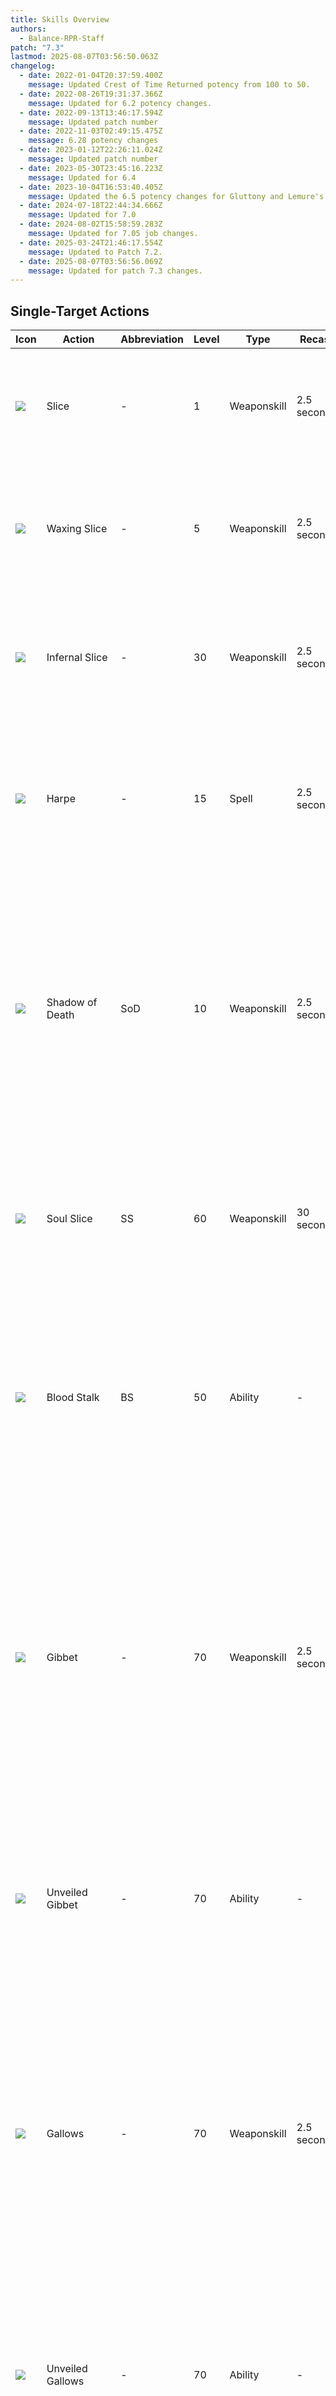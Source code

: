 ```yaml
---
title: Skills Overview
authors:
  - Balance-RPR-Staff
patch: "7.3"
lastmod: 2025-08-07T03:56:50.063Z
changelog:
  - date: 2022-01-04T20:37:59.400Z
    message: Updated Crest of Time Returned potency from 100 to 50.
  - date: 2022-08-26T19:31:37.366Z
    message: Updated for 6.2 potency changes.
  - date: 2022-09-13T13:46:17.594Z
    message: Updated patch number
  - date: 2022-11-03T02:49:15.475Z
    message: 6.28 potency changes
  - date: 2023-01-12T22:26:11.024Z
    message: Updated patch number
  - date: 2023-05-30T23:45:16.223Z
    message: Updated for 6.4
  - date: 2023-10-04T16:53:40.405Z
    message: Updated the 6.5 potency changes for Gluttony and Lemure's Slice
  - date: 2024-07-18T22:44:34.666Z
    message: Updated for 7.0
  - date: 2024-08-02T15:58:59.283Z
    message: Updated for 7.05 job changes.
  - date: 2025-03-24T21:46:17.554Z
    message: Updated to Patch 7.2.
  - date: 2025-08-07T03:56:56.069Z
    message: Updated for patch 7.3 changes.
---
```

## Single-Target Actions

| Icon                                            | Action                | Abbreviation | Level | Type        | Recast                            | Description                                                                                                                                                                                                                                                                                                                                                                                                                                                                                                                                                                                                              |
| ----------------------------------------------- | --------------------- | ------------ | ----- | ----------- | --------------------------------- | ------------------------------------------------------------------------------------------------------------------------------------------------------------------------------------------------------------------------------------------------------------------------------------------------------------------------------------------------------------------------------------------------------------------------------------------------------------------------------------------------------------------------------------------------------------------------------------------------------------------------ |
| ![](https://xivapi.com/i/003000/003601_hr1.png) | Slice                 | \-           | 1     | Weaponskill | 2.5 seconds                       | The first action in your main combo.  Delivers an attack with a potency of 420. Generates 10 Soul.                                                                                                                                                                                                                                                                                                                                                                                                                                                                                                                       |
| ![](https://xivapi.com/i/003000/003602_hr1.png) | Waxing Slice          | \-           | 5     | Weaponskill | 2.5 seconds                       | The second action in your main combo. Delivers an attack with a combo potency of 500. Generates 10 Soul.                                                                                                                                                                                                                                                                                                                                                                                                                                                                                                                 |
| ![](https://xivapi.com/i/003000/003603_hr1.png) | Infernal Slice        | \-           | 30    | Weaponskill | 2.5 seconds                       | The third action in your main combo. Delivers an attack with a combo potency of 600. Generates 10 Soul.                                                                                                                                                                                                                                                                                                                                                                                                                                                                                                                  |
| ![](https://xivapi.com/i/003000/003614_hr1.png) | Harpe                 | \-           | 15    | Spell       | 2.5 seconds                       | Deals unaspected damage to the target for 300 potency. Changes to an instant cast after use of Ingress or Egress. Generates 10 Soul.                                                                                                                                                                                                                                                                                                                                                                                                                                                                                     |
| ![](https://xivapi.com/i/003000/003606_hr1.png) | Shadow of Death       | SoD          | 10    | Weaponskill | 2.5 seconds                       | Delivers an attack with a potency of 300. Applies the Death's Design debuff to a single enemy for 30 seconds. Death's Design can be applied for up to 60 seconds. Death's Design increases all damage dealt by the player by 10%.                                                                                                                                                                                                                                                                                                                                                                                        |
| ![](https://xivapi.com/i/003000/003608_hr1.png) | Soul Slice            | SS           | 60    | Weaponskill | 30 seconds                        | Delivers an attack with a potency of 520.  Generates 50 Soul. Can hold up to two charges. Shares a recast timer with Soul Scythe.                                                                                                                                                                                                                                                                                                                                                                                                                                                                                        |
| ![](https://xivapi.com/i/003000/003617_hr1.png) | Blood Stalk           | BS           | 50    | Ability     | \-                                | Delivers an attack with a potency of 340. Grants one stack of Soul Reaver.  The unaugmented version of Unveiled Gibbet, Unveiled Gallows, and Grim Swathe. Costs 50 Soul.                                                                                                                                                                                                                                                                                                                                                                                                                                                |
| ![](https://xivapi.com/i/003000/003610_hr1.png) | Gibbet                | \-           | 70    | Weaponskill | 2.5 seconds                       | Delivers an attack with a potency of 500. Benefits from flank positional (+60 potency) and the Enhanced Gibbet buff (+60 potency) for a total of 620 potency. Changes Blood Stalk to Unveiled Gallows and grants user the buff Enhanced Gallows. Costs one Soul Reaver stack.                                                                                                                                                                                                                                                                                                                                            |
| ![](https://xivapi.com/i/003000/003618_hr1.png) | Unveiled Gibbet       | \-           | 70    | Ability     | \-                                | Delivers an attack with a potency of 440. Sets Soul Reaver count to one. Can only be executed while under the effect of Enhanced Gibbet. Costs 50 Soul.                                                                                                                                                                                                                                                                                                                                                                                                                                                                  |
| ![](https://xivapi.com/i/003000/003611_hr1.png) | Gallows               | \-           | 70    | Weaponskill | 2.5 seconds                       | Delivers an attack with a potency of 500. Benefits from rear positional (+60 potency) and the Enhanced Gallows buff (+60 potency) for a total of 620 potency. Changes Blood Stalk to Unveiled Gibbet and grants the user the buff Enhanced Gibbet. Costs one Soul Reaver stack.                                                                                                                                                                                                                                                                                                                                          |
| ![](https://xivapi.com/i/003000/003619_hr1.png) | Unveiled Gallows      | \-           | 70    | Ability     | \-                                | Delivers an attack with a potency of 440. Sets Soul Reaver count to one. Can only be executed while under the effect of Enhanced Gallows. Costs 50 Soul.                                                                                                                                                                                                                                                                                                                                                                                                                                                                 |
| ![](https://xivapi.com/i/003000/003621_hr1.png) | Gluttony              | \-           | 76    | Ability     | 60 seconds                        | Deals unaspected damage to the target for 520 potency. Deals 25% less damage to all nearby enemies. Grants two stacks of Executioner. Executioner cannot be stacked with Soul Reaver. Costs 50 Soul.                                                                                                                                                                                                                                                                                                                                                                                                                     |
| ![](https://xivapi.com/i/003000/003635_hr1.png) | Executioner's Gibbet  | \-           | 96    | Weaponskill | 2.5 seconds                       | Delivers an attack with a potency of 700. Benefits from flank positional (+60 potency) and the Enhanced Gibbet buff (+60 potency) for a total of 820 potency. Changes Blood Stalk to Unveiled Gallows and grants the user the buff Enhanced Gallows. Costs one Executioner stack.                                                                                                                                                                                                                                                                                                                                        |
| ![](https://xivapi.com/i/003000/003636_hr1.png) | Executioner's Gallows | \-           | 96    | Weaponskill | 2.5 seconds                       | Delivers an attack with a potency of 700. Benefits from rear positional (+60 potency) and the Enhanced Gallows buff (+60 potency) for a total of 820 potency. Changes Blood Stalk to Unveiled Gibbet and grants the user the buff Enhanced Gibbet. Costs one Executioner stack.                                                                                                                                                                                                                                                                                                                                          |
| ![](https://xivapi.com/i/003000/003613_hr1.png) | Plentiful Harvest     | PH           | 88    | Weaponskill | 2.5 seconds                       | Delivers an attack to all enemies in a straight line in front of the player with a potency of 720. Deals 20% less damage to all other enemies. Depletes stacks of Immortal Sacrifice upon execution. Deals up to 1000 potency with 8 stacks of Immortal Sacrifice. Can not be executed while under the effect of Bloodsworn Circle. Grants Ideal Host for 30 seconds, allowing for the next Enshroud to be used without cost. Grants Perfectio Oculta for 30 seconds. The Communio from the Enshroud that consumes Ideal Host will grant Perfectio Parata for 30 seconds, if used while under the Perfectio Oculta buff. |
| ![](https://xivapi.com/i/003000/003638_hr1.png) | Perfectio             | \-           | 100   | Weaponskill | 2.5 seconds                       | Deals an attack with potency of 1300 to target and 20% less to all nearby enemies. Can only be used under the effect of Perfectio Parata.                                                                                                                                                                                                                                                                                                                                                                                                                                                                                |
| ![](https://xivapi.com/i/003000/003615_hr1.png) | Soulsow               | \-           | 82    | Spell       | 2.5 seconds (5 seconds in combat) | Enables a single usage of Harvest Moon.  Generates Soulsow buff.                                                                                                                                                                                                                                                                                                                                                                                                                                                                                                                                                         |
| ![](https://xivapi.com/i/003000/003616_hr1.png) | Harvest Moon          | HM           | 82    | Spell       | 2.5 seconds                       | Deals unaspected damage to the target for 800 potency. Deals 40% less damage to all nearby enemies. Costs Soulsow buff. Generates 10 Soul.                                                                                                                                                                                                                                                                                                                                                                                                                                                                               |
| ![](https://xivapi.com/i/003000/003633_hr1.png) | Arcane Circle         | AC           | 72    | Ability     | 120 seconds                       | Increases damage dealt by the player and all nearby party members by 3% for 20 seconds. Grants the effect of Circle of Sacrifice to the player and all nearby party members for 5 seconds. While under the effect of Circle of Sacrifice, using a weaponskill will generate one stack of Immortal Sacrifice for the Reaper. Grants the player the effect of Bloodsworn Circle which allows for the accumulation of Immortal Sacrifice stacks for 6 seconds.                                                                                                                                                              |
| ![](https://xivapi.com/i/003000/003622_hr1.png) | Enshroud              | \-           | 80    | Ability     | 5 seconds                         | Allows access to Enshroud actions, while disallowing access to other actions. Grants the player 5 stacks of Lemure Shroud. Lasts 30 seconds or until all Lemure Shroud has been used. Costs 50 Shroud. Grants Oblatio.                                                                                                                                                                                                                                                                                                                                                                                                   |
| ![](https://xivapi.com/i/003000/003634_hr1.png) | Sacrificium           | \-           | 92    | Ability     | 1 second                          | Deals an attack with a potency of 600 to target and 20% less to nearby enemies. Can only be used under the effects of Enshrouded and Oblatio. Consumes Oblatio upon use.                                                                                                                                                                                                                                                                                                                                                                                                                                                 |
| ![](https://xivapi.com/i/003000/003623_hr1.png) | Void Reaping          | VR           | 80    | Weaponskill | 1.5 seconds                       | Delivers an attack with a potency of 540. Benefits from the Enhanced Void Reaping buff (+60 potency) for a maximum of 600 potency. Grants the player the Enhanced Cross Reaping buff. Can only be executed under the Enshrouded effect. Costs one Lemure Shroud.                                                                                                                                                                                                                                                                                                                                                         |
| ![](https://xivapi.com/i/003000/003624_hr1.png) | Cross Reaping         | CR           | 80    | Weaponskill | 1.5 seconds                       | Delivers an attack with a potency of 540. Benefits from the Enhanced Cross Reaping buff (+60 potency) for a maximum of 600 potency. Grants the player the Enhanced Cross Reaping buff. Can only be executed under the Enshrouded effect. Costs one Lemure Shroud.                                                                                                                                                                                                                                                                                                                                                        |
| ![](https://xivapi.com/i/003000/003627_hr1.png) | Lemure's Slice        | \-           | 86    | Ability     | 1 second                          | Delivers an attack with a potency of 280. Costs two Void Shroud.                                                                                                                                                                                                                                                                                                                                                                                                                                                                                                                                                         |
| ![](https://xivapi.com/i/003000/003626_hr1.png) | Communio              | \-           | 90    | Spell       | 2.5 seconds                       | Deals unaspected damage to the target for 1,100 potency.  Deals 20% less for all enemies near the initial target. Ends the effect of the Enshrouded status upon execution. Grants Perfectio Parata if used under the effect of Perfectio Oculta.                                                                                                                                                                                                                                                                                                                                                                         |

## Multi-Target Actions

| Icon                                            | Action                   | Abbreviation | Level | Type        | Recast      | Description                                                                                                                                                                                                                                                 |
| ----------------------------------------------- | ------------------------ | ------------ | ----- | ----------- | ----------- | ----------------------------------------------------------------------------------------------------------------------------------------------------------------------------------------------------------------------------------------------------------- |
| ![](https://xivapi.com/i/003000/003604_hr1.png) | Spinning Scythe          | \-           | 25    | Weaponskill | 2.5 seconds | The first action in your AoE combo. Delivers an attack with a potency of 140. Generates 10 Soul.                                                                                                                                                            |
| ![](https://xivapi.com/i/003000/003605_hr1.png) | Nightmare Scythe         | \-           | 45    | Weaponskill | 2.5 seconds | The second action in your AoE combo. Delivers an attack with a potency of 180. Generates 10 Soul.                                                                                                                                                           |
| ![](https://xivapi.com/i/003000/003607_hr1.png) | Whorl of Death           | WoD          | 35    | Weaponskill | 2.5 seconds | Delivers an attack with a potency of 100 to all nearby enemies. Applies the Death's Design debuff to all nearby enemies for 30 seconds. Death's Design can be applied for up to 60 seconds. Death's Design increases all damage dealt by the player by 10%. |
| ![](https://xivapi.com/i/003000/003609_hr1.png) | Soul Scythe              | \-           | 65    | Weaponskill | 2.5 seconds | Delivers an attack with a potency of 180 to all nearby enemies. Generates 50 Soul. Can hold up to two charges. Shares a recast with Soul Slice.                                                                                                             |
| ![](https://xivapi.com/i/003000/003612_hr1.png) | Guillotine               | \-           | 70    | Weaponskill | 2.5 seconds | Delivers an attack with a potency of 200 to all enemies in a cone in front of the player. Generates 10 Shroud. Costs one Soul Reaver stack.                                                                                                                 |
| ![](https://xivapi.com/i/003000/003637_hr1.png) | Executioner's Guillotine | \-           | 96    | Weaponskill | 2.5 seconds | Deals an attack to all targets in a cone in front of you with a potency of 260. Costs one stack of Executioner.                                                                                                                                             |
| ![](https://xivapi.com/i/003000/003620_hr1.png) | Grim Swathe              | \-           | 55    | Ability     | \-          | Delivers an attack with a potency of 140 to all enemies in a cone in front of the player. Sets Soul Reaver count to one. Costs 50 Soul.                                                                                                                     |
| ![](https://xivapi.com/i/003000/003625_hr1.png) | Grim Reaping             | \-           | 80    | Weaponskill | 2.5 seconds | Delivers an attack with a potency of 200 to all enemies in a cone in front of the player. Can only be executed while under the Enshrouded effect. Costs one Lemure Shroud.                                                                                  |
| ![](https://xivapi.com/i/003000/003628_hr1.png) | Lemure's Scythe          | \-           | 86    | Ability     | 1 second    | Delivers an attack with a potency of 100 to all enemies in a cone in front of the player. Costs 2 Void Shroud.                                                                                                                                              |

## Role Actions/Support

| Icon                                            | Action         | Abbreviation | Level | Type    | Recast      | Description                                                                                                                                                                                                                                                                                                     |
| ----------------------------------------------- | -------------- | ------------ | ----- | ------- | ----------- | --------------------------------------------------------------------------------------------------------------------------------------------------------------------------------------------------------------------------------------------------------------------------------------------------------------- |
| ![](https://xivapi.com/i/003000/003632_hr1.png) | Arcane Crest   | \-           | 40    | Ability | 30 seconds  | Grants user the effect of Crest of Borrowed Time. Places a shield on the user worth 10% of total HP. Upon the shield breaking, grants all nearby party members Crest of Time Returned for 15 seconds. Places a 15 second regen on all effected party members worth 50 potency every tick, totaling 250 potency. |
| ![](https://xivapi.com/i/003000/003629_hr1.png) | Hell's Ingress | \-           | 20    | Ability | 30 seconds  | Dash forward 15 yalms and leave a Hellsgate at the original location for 10 seconds. Grants Enhanced Harpe for 10 seconds, allowing the next Harpe cast to be instant and reduce the cooldown of Hell's Ingress/Egress by 5 seconds. Shares a cooldown with Hell's Egress.                                      |
| ![](https://xivapi.com/i/003000/003630_hr1.png) | Hell's Egress  | \-           | 20    | Ability | 30 seconds  | Dash backwards 15 yalms and leave a Hellsgate at the original location for 10 seconds. Grants Enhanced Harpe for 10 seconds, allowing the next Harpe cast to be instant and reduce the cooldown of Hell's Ingress/Egress by 5 seconds. Shares a cooldown with Hell's Ingress.                                   |
| ![](https://xivapi.com/i/003000/003631_hr1.png) | Regress        | \-           | 74    | Ability | 1 second    | Teleports player to the Hellsgate left by Hell's Ingress or Egress.                                                                                                                                                                                                                                             |
| ![](https://xivapi.com/i/000000/000828_hr1.png) | Feint          | \-           | 22    | Ability | 90 seconds  | Reduces the targets physical damage dealt by 10% and magic damage dealt by 5% for 15 seconds.                                                                                                                                                                                                                   |
| ![](https://xivapi.com/i/000000/000824_hr1.png) | Leg Sweep      | \-           | 10    | Ability | 40 seconds  | Stuns the target for 3 seconds. Suffers from diminishing returns.                                                                                                                                                                                                                                               |
| ![](https://xivapi.com/i/000000/000822_hr1.png) | Arm's Length   | AL           | 32    | Ability | 120 seconds | Anti-knockback. Slows the target upon taking physical damage.                                                                                                                                                                                                                                                   |
| ![](https://xivapi.com/i/000000/000821_hr1.png) | Second Wind    | SW           | 8     | Ability | 120 seconds | Regnerates HP worth 800 potency.                                                                                                                                                                                                                                                                                |
| ![](https://xivapi.com/i/000000/000823_hr1.png) | Bloodbath      | BB           | 12    | Ability | 90 seconds  | Converts damage dealt to HP for the user for 20 seconds.                                                                                                                                                                                                                                                        |
| ![](https://xivapi.com/i/000000/000830_hr1.png) | True North     | TN           | 50    | Ability | 45 seconds  | Nullifies all positional requirements for 10 seconds. Can hold up to two charges.                                                                                                                                                                                                                               |
